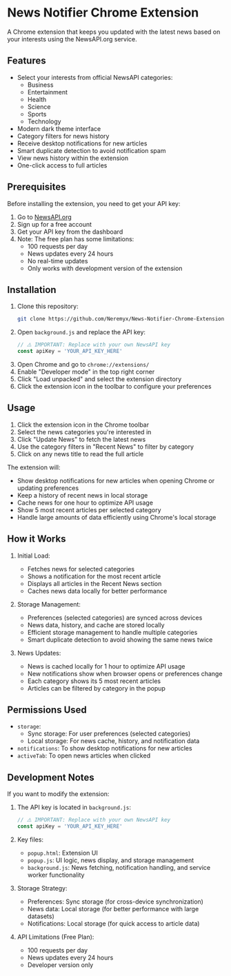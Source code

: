 # News Notifier Chrome Extension

A Chrome extension that keeps you updated with the latest news based on your interests using the NewsAPI.org service.

## Features

- Select your interests from official NewsAPI categories:
  - Business
  - Entertainment
  - Health
  - Science
  - Sports
  - Technology
- Modern dark theme interface
- Category filters for news history
- Receive desktop notifications for new articles
- Smart duplicate detection to avoid notification spam
- View news history within the extension
- One-click access to full articles

## Prerequisites

Before installing the extension, you need to get your API key:

1. Go to [NewsAPI.org](https://newsapi.org)
2. Sign up for a free account
3. Get your API key from the dashboard
4. Note: The free plan has some limitations:
   - 100 requests per day
   - News updates every 24 hours
   - No real-time updates
   - Only works with development version of the extension

## Installation

1. Clone this repository:
   ```bash
   git clone https://github.com/Neremyx/News-Notifier-Chrome-Extension.git
   ```
2. Open `background.js` and replace the API key:
   ```javascript
   // ⚠️ IMPORTANT: Replace with your own NewsAPI key
   const apiKey = 'YOUR_API_KEY_HERE'
   ```
3. Open Chrome and go to `chrome://extensions/`
4. Enable "Developer mode" in the top right corner
5. Click "Load unpacked" and select the extension directory
6. Click the extension icon in the toolbar to configure your preferences

## Usage

1. Click the extension icon in the Chrome toolbar
2. Select the news categories you're interested in
3. Click "Update News" to fetch the latest news
4. Use the category filters in "Recent News" to filter by category
5. Click on any news title to read the full article

The extension will:

- Show desktop notifications for new articles when opening Chrome or updating preferences
- Keep a history of recent news in local storage
- Cache news for one hour to optimize API usage
- Show 5 most recent articles per selected category
- Handle large amounts of data efficiently using Chrome's local storage

## How it Works

1. Initial Load:

   - Fetches news for selected categories
   - Shows a notification for the most recent article
   - Displays all articles in the Recent News section
   - Caches news data locally for better performance

2. Storage Management:

   - Preferences (selected categories) are synced across devices
   - News data, history, and cache are stored locally
   - Efficient storage management to handle multiple categories
   - Smart duplicate detection to avoid showing the same news twice

3. News Updates:
   - News is cached locally for 1 hour to optimize API usage
   - New notifications show when browser opens or preferences change
   - Each category shows its 5 most recent articles
   - Articles can be filtered by category in the popup

## Permissions Used

- `storage`:
  - Sync storage: For user preferences (selected categories)
  - Local storage: For news cache, history, and notification data
- `notifications`: To show desktop notifications for new articles
- `activeTab`: To open news articles when clicked

## Development Notes

If you want to modify the extension:

1. The API key is located in `background.js`:

   ```javascript
   // ⚠️ IMPORTANT: Replace with your own NewsAPI key
   const apiKey = 'YOUR_API_KEY_HERE'
   ```

2. Key files:

   - `popup.html`: Extension UI
   - `popup.js`: UI logic, news display, and storage management
   - `background.js`: News fetching, notification handling, and service worker functionality

3. Storage Strategy:

   - Preferences: Sync storage (for cross-device synchronization)
   - News data: Local storage (for better performance with large datasets)
   - Notifications: Local storage (for quick access to article data)

4. API Limitations (Free Plan):
   - 100 requests per day
   - News updates every 24 hours
   - Developer version only

